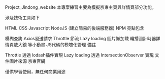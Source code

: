 Project_Jindong_website
本專案練習主要為模擬京東主頁與詳情頁部分功能。

涉及技術工具如下

HTML
CSS
Javascript
NodeJS (建立簡易的後端服務器)
NPM
亮點包含

模糊查詢
Axios發送請求
Throttle 節流
Lazy loading 圖片懶加載
輪播圖計時器詳情頁放大鏡 等小動畫
JS代碼的模塊化管理
備註

Throttle 透過 lodash插件實現
Lazy loading 透過 IntersectionObserver 實現
文件圖片來源 京東官網

僅供學習使用，無任何商業用途
